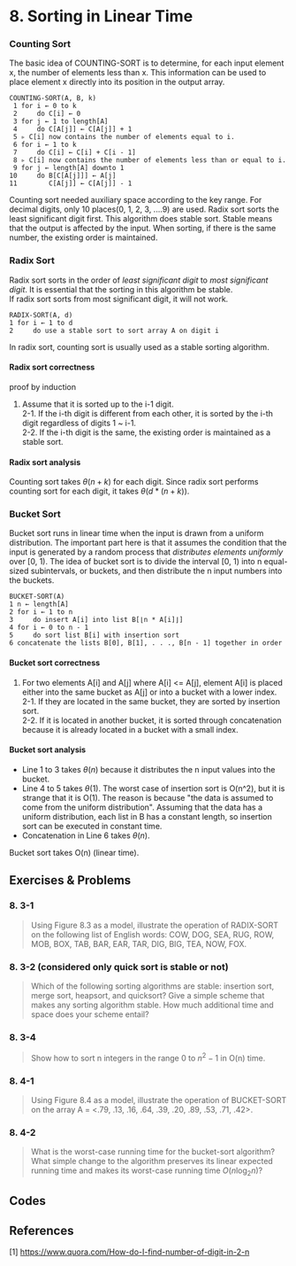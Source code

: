 
# 8. Sorting in Linear Time

### Counting Sort
The basic idea of COUNTING-SORT is to determine, for each input element x, the number of elements less than x. This information can be used to place element x directly into its position in the output array.

  ```
  COUNTING-SORT(A, B, k) 
   1 for i ← 0 to k
   2     do C[i] ← 0 
   3 for j ← 1 to length[A] 
   4     do C[A[j]] ← C[A[j]] + 1 
   5 ▹ C[i] now contains the number of elements equal to i. 
   6 for i ← 1 to k
   7     do C[i] ← C[i] + C[i - 1] 
   8 ▹ C[i] now contains the number of elements less than or equal to i. 
   9 for j ← length[A] downto 1 
  10     do B[C[A[j]]] ← A[j] 
  11        C[A[j]] ← C[A[j]] - 1 
  ```

Counting sort needed auxiliary space according to the key range. For decimal digits, only 10 places(0, 1, 2, 3, ....9) are used. Radix sort sorts the least significant digit first. This algorithm does stable sort. Stable means that the output is affected by the input. When sorting, if there is the same number, the existing order is maintained.  


### Radix Sort
Radix sort sorts in the order of *least significant digit* to *most significant digit*. It is essential that the sorting in this algorithm be stable.  
If radix sort sorts from most significant digit, it will not work.  

  ```
  RADIX-SORT(A, d) 
  1 for i ← 1 to d
  2     do use a stable sort to sort array A on digit i
  ```
In radix sort, counting sort is usually used as a stable sorting algorithm. 

#### Radix sort correctness

proof by induction
1. Assume that it is sorted up to the i-1 digit.  
2-1. If the i-th digit is different from each other, it is sorted by the i-th digit regardless of digits 1 ~ i-1.  
2-2. If the i-th digit is the same, the existing order is maintained as a stable sort.  

#### Radix sort analysis
Counting sort takes $\theta(n + k)$ for each digit. Since radix sort performs counting sort for each digit, it takes $\theta(d * (n + k))$.  

### Bucket Sort
Bucket sort runs in linear time when the input is drawn from a uniform distribution. The important part here is that it assumes the condition that the input is generated by a random process that *distributes elements uniformly* over [0, 1). The idea of bucket sort is to divide the interval [0, 1) into n equal-sized subintervals, or buckets, and then distribute the n input numbers into the buckets. 

  ```
  BUCKET-SORT(A) 
  1 n ← length[A] 
  2 for i ← 1 to n
  3     do insert A[i] into list B[⌊n * A[i]⌋] 
  4 for i ← 0 to n - 1 
  5     do sort list B[i] with insertion sort 
  6 concatenate the lists B[0], B[1], . . ., B[n - 1] together in order
  ```

#### Bucket sort correctness

1. For two elements A[i] and A[j] where A[i] <= A[j], element A[i] is placed either into the same bucket as A[j] or into a bucket with a lower index.  
2-1. If they are located in the same bucket, they are sorted by insertion sort.  
2-2. If it is located in another bucket, it is sorted through concatenation because it is already located in a bucket with a small index.  


#### Bucket sort analysis
* Line 1 to 3 takes $\theta(n)$ because it distributes the n input values into the bucket.  
* Line 4 to 5 takes $\theta(1)$. The worst case of insertion sort is O(n^2), but it is strange that it is O(1). The reason is because "the data is assumed to come from the uniform distribution". Assuming that the data has a uniform distribution, each list in B has a constant length, so insertion sort can be executed in constant time.  
* Concatenation in Line 6 takes $\theta(n)$.  

Bucket sort takes O(n) (linear time).  

## Exercises & Problems

### 8. 3-1 
> Using Figure 8.3 as a model, illustrate the operation of RADIX-SORT on the following list of English words: COW, DOG, SEA, RUG, ROW, MOB, BOX, TAB, BAR, EAR, TAR, DIG, BIG, TEA, NOW, FOX.  

### 8. 3-2 (considered only quick sort is stable or not) 
> Which of the following sorting algorithms are stable: insertion sort, merge sort, heapsort, and quicksort? Give a simple scheme that makes any sorting algorithm stable. How much additional time and space does your scheme entail?  

### 8. 3-4 
> Show how to sort n integers in the range 0 to $n^2 - 1$ in O(n) time.  

### 8. 4-1
> Using Figure 8.4 as a model, illustrate the operation of BUCKET-SORT on the array A = <.79, .13, .16, .64, .39, .20, .89, .53, .71, .42>.  

### 8. 4-2 
> What is the worst-case running time for the bucket-sort algorithm? What simple change to the algorithm preserves its linear expected running time and makes its worst-case running time $O(n \log_2 n)$?

## Codes

## References
[1] https://www.quora.com/How-do-I-find-number-of-digit-in-2-n  
